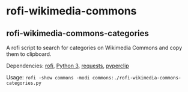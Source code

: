 # rofi-wikimedia-commons

## rofi-wikimedia-commons-categories

A rofi script to search for categories on Wikimedia Commons and copy them to clipboard.

Dependencies: [rofi](https://github.com/davatorium/rofi), [Python 3](https://www.python.org/), [requests](https://pypi.org/project/requests/), [pyperclip](https://pypi.org/project/pyperclip/)

Usage: `rofi -show commons -modi commons:./rofi-wikimedia-commons-categories.py`
